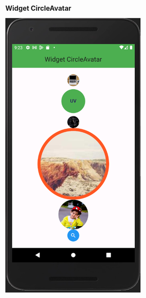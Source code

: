 ## Widget CircleAvatar

![](https://github.com/urian121/Aprendiendo-Flutter-desde-cero/blob/master/app_circle_avatar/CircleAvatar.png)
